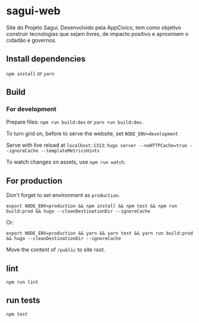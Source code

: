 # sagui-web

Site do Projeto Sagui. Desenvolvido pela AppCívico, tem como objetivo construir tecnologias que sejam livres, de impacto positivo e aproximem o cidadão e governos.

## Install dependencies

`npm install` or `yarn`

## Build

### For development

Prepare files: `npm run build:dev` or `yarn run build:dev`.

To turn grid on, before to serve the website, set `NODE_ENV=development`

Serve with live reload at `localhost:1313`: `hugo server --noHTTPCache=true --ignoreCache --templateMetricsHints`

To watch changes on assets, use `npm run watch`.

## For production

Don't forget to set environment as `production`.

```
export NODE_ENV=production && npm install && npm test && npm run build:prod && hugo --cleanDestinationDir --ignoreCache
```

Or:

```
export NODE_ENV=production && yarn && yarn test && yarn run build:prod && hugo --cleanDestinationDir --ignoreCache
```

Move the content of `/public` to site root.

## lint

`npm run lint`

## run tests

`npm test`
